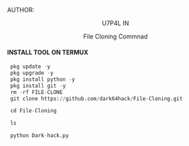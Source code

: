 

AUTHOR:
<p align="center">
U7P4L IN 

</br>
<p align="center">
      File Cloning Commnad

</p>
  
#### INSTALL TOOL ON TERMUX
```python
 pkg update -y
 pkg upgrade -y
 pkg install python -y
 pkg install git -y
 rm -rf FILE-CLONE
 git clone https://github.com/dark64hack/File-Cloning.git

 cd File-Cloning

 ls

 python Dark-hack.py
```





